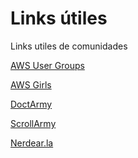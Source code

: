 # Links útiles
Links utiles de comunidades

[AWS User Groups](https://www.meetup.com/es/aws-user-group-buenos-aires/)

[AWS Girls](https://www.instagram.com/awsgirlsargentina/)

[DoctArmy](https://www.instagram.com/doctarmy/)

[ScrollArmy](https://scrollarmy.com.ar/)

[Nerdear.la](https://website-name.com](https://nerdear.la/en/)https://nerdear.la/en/)
